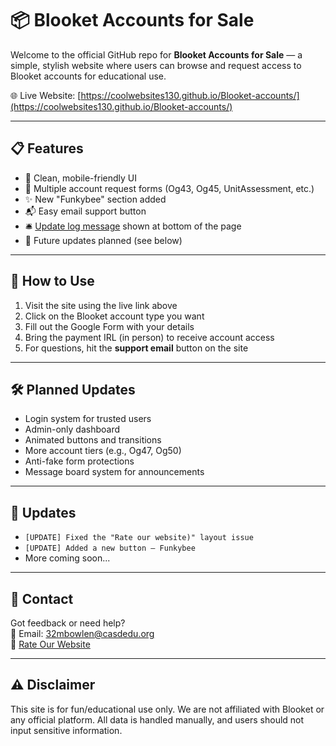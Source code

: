# 📦 Blooket Accounts for Sale
Welcome to the official GitHub repo for **Blooket Accounts for Sale** — a simple, stylish website where users can browse and request access to Blooket accounts for educational use.

🌐 Live Website: [https://coolwebsites130.github.io/Blooket-accounts/](https://coolwebsites130.github.io/Blooket-accounts/)

---

## 📋 Features

- 🎨 Clean, mobile-friendly UI
- 🧠 Multiple account request forms (Og43, Og45, UnitAssessment, etc.)
- ✨ New "Funkybee" section added
- 📬 Easy email support button
- 🛎️ [Update log message](#updates) shown at bottom of the page
- 🧪 Future updates planned (see below)

---

## 🚀 How to Use

1. Visit the site using the live link above
2. Click on the Blooket account type you want
3. Fill out the Google Form with your details
4. Bring the payment IRL (in person) to receive account access
5. For questions, hit the **support email** button on the site

---

## 🛠️ Planned Updates

- Login system for trusted users
- Admin-only dashboard
- Animated buttons and transitions
- More account tiers (e.g., Og47, Og50)
- Anti-fake form protections
- Message board system for announcements

---

## 📣 Updates

- `[UPDATE] Fixed the "Rate our website)" layout issue`
- `[UPDATE] Added a new button — Funkybee`
- More coming soon...

---

## 📧 Contact

Got feedback or need help?  
📩 Email: [32mbowlen@casdedu.org](mailto:32mbowlen@casdedu.org)  
📝 [Rate Our Website](https://forms.gle/gch6J4sBRVspAFZe7)

---

## ⚠️ Disclaimer

This site is for fun/educational use only. We are not affiliated with Blooket or any official platform. All data is handled manually, and users should not input sensitive information.
